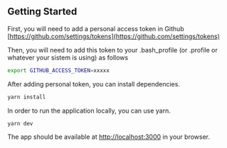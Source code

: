 ## Getting Started

First, you will need to add a personal access token in Github
[https://github.com/settings/tokens](https://github.com/settings/tokens)

Then, you will need to add this token to your .bash_profile (or .profile or whatever your sistem is using) as follows

```bash
export GITHUB_ACCESS_TOKEN=xxxxx
```

After adding personal token, you can install dependencies.

```bash
yarn install
```

In order to run the application locally, you can use yarn.

```bash
yarn dev
```

The app should be available at [http://localhost:3000](http://localhost:3000) in your browser.
